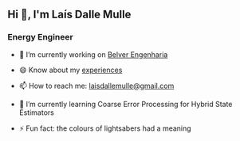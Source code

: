 <!--
### Hi there 👋


**mariaaseret/mariaaseret** is a ✨ _special_ ✨ repository because its `README.md` (this file) appears on your GitHub profile.

Here are some ideas to get you started:

- 🔭 I’m currently working on ...
- 🌱 I’m currently learning ...
- 👯 I’m looking to collaborate on ...
- 🤔 I’m looking for help with ...
- 💬 Ask me about ...
- 📫 How to reach me: ...
- 😄 Pronouns: ...
- ⚡ Fun fact: ...
-->
<h2>Hi 👋, I'm Laís Dalle Mulle</h2>
<h3>Energy Engineer</h3>

- 🔭 I’m currently working on [Belver Engenharia](https://www.linkedin.com/company/belver-engenharia/)

- 😄 Know about my [experiences](https://www.linkedin.com/in/laisdallemulle/)

- 📫 How to reach me: [laisdallemulle@gmail.com](mailto:laisdallemulle@gmail.com)

- 🌱 I’m currently learning Coarse Error Processing for Hybrid State Estimators

- ⚡ Fun fact: the colours of lightsabers had a meaning
